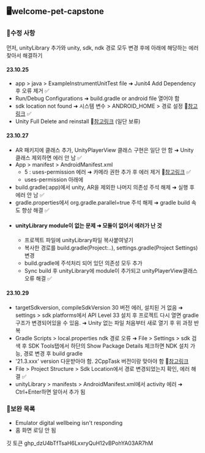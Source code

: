 ## 🖥️welcome-pet-capstone

### 🔧수정 사항

먼저, unityLibrary 추가와 unity, sdk, ndk 경로 모두 변경 후에 아래에 해당하는 에러 찾아서 해결하기

#### 23.10.25
- app > java > ExampleInstrumentUnitTest file ➜ Junit4 Add Dependency 후 오류 제거 ✅
- Run/Debug Configurations <no module> ➜ build.gradle or android file 열어야 함 
- sdk location not found ➜ 시스템 변수 > ANDROID_HOME > 경로 설정 🔗[참고링크](https://velog.io/@vector13/Android-Studio-SDK-location-not-found-%EC%97%90%EB%9F%AC-%ED%95%B4%EA%B2%B0-%EB%B0%A9%EB%B2%95) ✅
- Unity Full Delete and reinstall 🔗[참고링크](https://www.youtube.com/watch?v=IpOeYJYcYtE) (일단 보류)

#### 23.10.27
- AR 패키지에 클래스 추가, UnityPlayerView 클래스 구현은 일단 안 함 ➜ Unity 클래스 제외하면 에러 안 남 ✅ 
- App > manifest > AndroidManifest.xml
  - 5 : uses-permission 에러 ➜ 카메라 권한 추가 후 에러 제거 🔗[참고링크](https://velog.io/@ksh-g001/Android-AR-ARCore-SceneView) ✅
  - uses-permission 아래에 
- build.gradle(:app)에서 unity, AR을 제외한 나머지 의존성 주석 해제 ➜ 실행 후 에러 안 남 ✅
- gradle.properties에서 org.gradle.parallel=true 주석 해제 ➜ gradle build 속도 향상 해결 ✅
- #### unityLibrary module이 없는 문제 ➜ 모듈이 없어서 에러가 난 것 
  - 프로젝트 파일에 unityLibrary파일 복사붙여넣기 
  - 복사한 경로를 build.gradle(Project:..), settings.gradle(Project Settings) 변경
  - build.gradle에 주석처리 되어 있던 의존성 모두 추가
  - Sync build 후 unityLibrary에 module이 추가되고 unityPlayerView클래스 오류 해결 ✅

#### 23.10.29
- targetSdkversion, compileSdkVersion 30 버전 에러, 설치된 거 없음 ➜ settings > sdk platforms에서 API Level 33 설치 후 프로젝트 다시 열면 gradle 구조가 변경되어있을 수 있음. ➜ Unity 없는 파일 처음부터 새로 열기 후 위 과정 반복
- Gradle Scripts > local.properties ndk 경로 오류 ➜ File > Settings > sdk 검색 후 SDK Tools탭에서 하단의 Show Package Details 체크하면 NDK 설치 가능, 경로 변경 후 build gradle
 - '21.3.xxx' version 다운받아야 함. 2CppTask 버전이랑 맞아야 함 🔗[참고링크](https://math-coding.tistory.com/177)
  - File > Project Structure > Sdk Location에서 경로 변경되었는지 확인, 에러 해결 ✅
- unityLibrary > manifests > AndroidManifest.xml에서 activity 에러 ➜ Ctrl+Enter하면 알아서 추가 됨


### 📃보완 목록

- Emulator digital wellbeing isn't responding 
- 홈 화면 로딩 안 됨

깃 토큰 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
